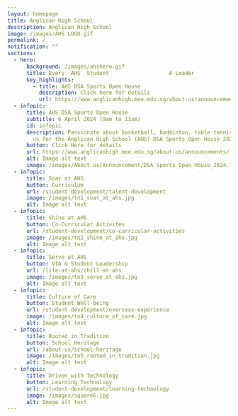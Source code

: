 ```yaml
---
layout: homepage
title: Anglican High School
description: Anglican High School
image: /images/AHS LOGO.gif
permalink: /
notification: ""
sections:
  - hero:
      background: /images/ahshero.gif
      title: Every  AHS  Student                   A Leader
      key_highlights:
        - title: AHS DSA Sports Open House
          description: Click here for details
          url: https://www.anglicanhigh.moe.edu.sg/about-us/announcements/
  - infopic:
      title: AHS DSA Sports Open House
      subtitle: 6 April 2024 (9am to 11am)
      id: infopic
      description: Passionate about basketball, badminton, table tennis or wushu? Join
        us for the Anglican High School (AHS) DSA Sports Open House 2024!
      button: Click Here for details
      url: https://www.anglicanhigh.moe.edu.sg/about-us/announcements/
      alt: Image alt text
      image: /images/About us/Announcement/DSA_Sports_Open_House_2024.jpg
  - infopic:
      title: Soar at AHS
      button: Curriculum
      url: /student-development/talent-development
      image: /images/tn1_soar_at_ahs.jpg
      alt: Image alt text
  - infopic:
      title: Shine at AHS
      button: Co-Curricular Activites
      url: /student-development/co-curricular-activities
      image: /images/tn2_shine_at_ahs.jpg
      alt: Image alt text
  - infopic:
      title: Serve at AHS
      button: VIA & Student Leadership
      url: /life-at-ahs/chill-at-ahs
      image: /images/tn3_serve_at_ahs.jpg
      alt: Image alt text
  - infopic:
      title: Culture of Care
      button: Student Well-being
      url: /student-development/overseas-experience
      image: /images/tn4_culture_of_care.jpg
      alt: Image alt text
  - infopic:
      title: Rooted in Tradition
      button: School Heritage
      url: /about-us/school-heritage
      image: /images/tn5_rooted_in_tradition.jpg
      alt: Image alt text
  - infopic:
      title: Driven with Technology
      button: Learning Technology
      url: /student-development/learning-technology
      image: /images/square6.jpg
      alt: Image alt text
---
```


